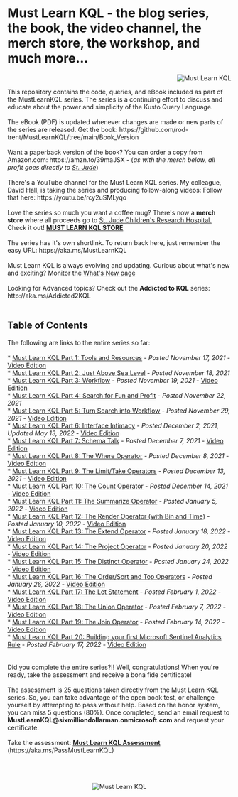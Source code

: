 # Must Learn KQL - the blog series, the book, the video channel, the merch store, the workshop, and much more...<br>
<p align="right"><img src="https://github.com/rod-trent/MustLearnKQL/blob/main/Series_Images/MustLearnKQLBannerSmallSmall.png" alt="Must Learn KQL"></center></p>
This repository contains the code, queries, and eBook included as part of the MustLearnKQL series. The series is a continuing effort to discuss and educate about the power and simplicity of the Kusto Query Language.<br><br>
The eBook (PDF) is updated whenever changes are made or new parts of the series are released. Get the book: https://github.com/rod-trent/MustLearnKQL/tree/main/Book_Version
<br><br>
Want a paperback version of the book? You can order a copy from Amazon.com: https://amzn.to/39maJSX - (<i>as with the merch below, all profit goes directly to <a href="https://www.stjude.org/" target="_blank">St. Jude</a></i>)
<br><br>
There's a YouTube channel for the Must Learn KQL series. My colleague, David Hall, is taking the series and producing follow-along videos: Follow that here: https://youtu.be/rcy2uSMLyqo  
<br><br>
Love the series so much you want a coffee mug? There's now a <b>merch store</b> where all proceeds go to <a href="https://www.stjude.org/" target="_blank">St. Jude Children's Research Hospital.</a> Check it out! <b><a href="https://must-learn-kql.creator-spring.com" target="_blank">MUST LEARN KQL STORE</a></b>
<br><br>
The series has it's own shortlink. To return back here, just remember the easy URL:  https://aka.ms/MustLearnKQL
<br><br>
Must Learn KQL is always evolving and updating. Curious about what's new and exciting? Monitor the <a href="https://github.com/rod-trent/MustLearnKQL/blob/main/WhatsNew.md" target="_blank">What's New page</a>
<br><br>
Looking for Advanced topics? Check out the <b>Addicted to KQL</b> series: http://aka.ms/Addicted2KQL
<br><br>
<b><h2>Table of Contents</h2></b>
The following are links to the entire series so far:
<br><br>
* <a href="https://rodtrent.substack.com/p/must-learn-kql-part-1-tools-and-resources" target="_blank">Must Learn KQL Part 1: Tools and Resources</a> - <i>Posted November 17, 2021</i> - <a href="https://youtu.be/rcy2uSMLyqo" target="_blank">Video Edition</a><br>
* <a href="https://rodtrent.substack.com/p/must-learn-kql-part-2-just-above" target="_blank">Must Learn KQL Part 2: Just Above Sea Level</a> - <i>Posted November 18, 2021</i><br>
* <a href="https://rodtrent.substack.com/p/must-learn-kql-part-3-workflow" target="_blank">Must Learn KQL Part 3: Workflow</a> - <i>Posted November 19, 2021</i> - <a href="https://youtu.be/Ga9ZABXtYWM" target="_blank">Video Edition</a><br>
* <a href="https://rodtrent.substack.com/p/must-learn-kql-part-4-search-for" target="_blank">Must Learn KQL Part 4: Search for Fun and Profit</a> - <i>Posted November 22, 2021</i><br>
* <a href="https://rodtrent.substack.com/p/must-learn-kql-part-5-turn-search" target="_blank">Must Learn KQL Part 5: Turn Search into Workflow</a> - <i>Posted November 29, 2021</i> - <a href="https://youtu.be/uugHEu4v0bw" target="_blank">Video Edition</a><br>
* <a href="https://rodtrent.substack.com/p/must-learn-kql-part-6-interface-intimacy" target="_blank">Must Learn KQL Part 6: Interface Intimacy</a> - <i>Posted December 2, 2021, Updated May 13, 2022</i> - <a href="https://youtu.be/h18G8s1biXA" target="_blank">Video Edition</a><br>
* <a href="https://azurecloudai.blog/2021/12/07/must-learn-kql-part-7-schema-talk/" target="_blank">Must Learn KQL Part 7: Schema Talk</a> - <i>Posted December 7, 2021</i> - <a href="https://youtu.be/VdjVv63n3Vc" target="_blank">Video Edition</a><br>
* <a href="https://azurecloudai.blog/2021/12/08/must-learn-kql-part-8-the-where-operator/" target="_blank">Must Learn KQL Part 8: The Where Operator</a> - <i>Posted December 8, 2021</i> - <a href="https://youtu.be/dBmCNXgpjWM" target="_blank">Video Edition</a><br>
* <a href="https://azurecloudai.blog/2021/12/13/must-learn-kql-part-9-the-limit-and-take-operators/" target="_blank">Must Learn KQL Part 9: The Limit/Take Operators</a> - <i>Posted December 13, 2021</i> - <a href="https://youtu.be/CJT-cR1Lfzo" target="_blank">Video Edition</a><br>
* <a href="https://azurecloudai.blog/2021/12/14/must-learn-kql-part-10-the-count-operator/" target="_blank">Must Learn KQL Part 10: The Count Operator</a> - <i>Posted December 14, 2021</i> - <a href="https://youtu.be/Cc7CcTXok2s" target="_blank">Video Edition</a><br>
* <a href="https://azurecloudai.blog/2022/01/05/must-learn-kql-part-11-the-summarize-operator/" target="_blank">Must Learn KQL Part 11: The Summarize Operator</a> - <i>Posted January 5, 2022</i> - <a href="https://youtu.be/J3GJ81KsjHQ" target="_blank">Video Edition</a><br>
* <a href="https://azurecloudai.blog/2022/01/10/must-learn-kql-part-12-the-render-operator/" target="_blank">Must Learn KQL Part 12: The Render Operator (with Bin and Time)</a> - <i>Posted January 10, 2022</i> - <a href="https://youtu.be/yY3IMWRwOmM" target="_blank">Video Edition</a><br>
* <a href="https://azurecloudai.blog/2022/01/18/must-learn-kql-part-13-the-extend-operator/" target="_blank">Must Learn KQL Part 13: The Extend Operator</a> - <i>Posted January 18, 2022</i> - <a href="https://youtu.be/W4v1u7enWHc" target="_blank">Video Edition</a><br>
* <a href="https://azurecloudai.blog/2022/01/20/must-learn-kql-part-14-the-project-operator/" target="_blank">Must Learn KQL Part 14: The Project Operator</a> - <i>Posted January 20, 2022</i> - <a href="https://www.youtube.com/watch?v=KYxxW82FAyA" target="_blank">Video Edition</a><br>
* <a href="https://azurecloudai.blog/2022/01/24/must-learn-kql-part-15-the-distinct-operator/" target="_blank">Must Learn KQL Part 15: The Distinct Operator</a> - <i>Posted January 24, 2022</i> - <a href="https://youtu.be/6rsM-XuBDDI" target="_blank">Video Edition</a><br>
* <a href="https://azurecloudai.blog/2022/01/26/must-learn-kql-part-16-the-order-sort-and-top-operators/" target="_blank">Must Learn KQL Part 16: The Order/Sort and Top Operators</a> - <i>Posted January 26, 2022</i> - <a href="https://youtu.be/HtBZBBNzPsE" target="_blank">Video Edition</a><br>
* <a href="https://azurecloudai.blog/2022/02/01/must-learn-kql-part-17-the-let-statement/" target="_blank">Must Learn KQL Part 17: The Let Statement</a> - <i>Posted February 1, 2022</i> - <a href="https://youtu.be/P9AJZ-f1MNA" target="_blank">Video Edition</a><br>
* <a href="https://azurecloudai.blog/2022/02/07/must-learn-kql-part-18-the-union-operator/" target="_blank">Must Learn KQL Part 18: The Union Operator</a> - <i>Posted February 7, 2022</i> - <a href="https://youtu.be/kZCFiK5o58w" target="_blank">Video Edition</a><br> 
* <a href="https://azurecloudai.blog/2022/02/14/must-learn-kql-part-19-the-join-operator/" target="_blank">Must Learn KQL Part 19: The Join Operator</a> - <i>Posted February 14, 2022</i> - <a href="https://youtu.be/kZCFiK5o58w" target="_blank">Video Edition</a><br> 
* <a href="https://azurecloudai.blog/2022/02/17/must-learn-kql-part-20-building-your-first-microsoft-sentinel-analytics-rule/" target="_blank">Must Learn KQL Part 20: Building your first Microsoft Sentinel Analytics Rule</a> - <i>Posted February 17, 2022</i> - <a href="https://youtu.be/cu-xw2_77qo" target="_blank">Video Edition</a><br>
<br><br>
Did you complete the entire series?!! Well, congratulations! When you're ready, take the assessment and receive a bona fide certificate!
<br><br>
The assessment is 25 questions taken directly from the Must Learn KQL series. So, you can take advantage of the open book test, or challenge yourself by attempting to pass without help. Based on the honor system, you can miss 5 questions (80%). Once completed, send an email request to <b>MustLearnKQL@sixmilliondollarman.onmicrosoft.com</b> and request your certificate.
<br><br>
Take the assessment: <b><a href="https://forms.office.com/r/6MN69VXLUq" target="_blank">Must Learn KQL Assessment</a></b> (https://aka.ms/PassMustLearnKQL)
<br><br>
<br><br>
<p align="center"><img src="https://github.com/rod-trent/MustLearnKQL/blob/main/Series_Images/MustLearnKQLBannerMissionSmall.png" alt="Must Learn KQL"></center></p>
